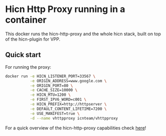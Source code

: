 # Hicn Http Proxy running in a container

This docker runs the hicn-http-proxy and the whole hicn stack, built on top of the hicn-plugin for VPP.

## Quick start

For running the proxy:

```bash
docker run -e HICN_LISTENER_PORT=33567 \
           -e ORIGIN_ADDRESS=www.google.com \
           -e ORIGIN_PORT=80 \
           -e CACHE_SIZE=10000 \
           -e HICN_MTU=1200 \
           -e FIRST_IPV6_WORD=c001 \
           -e HICN_PREFIX=http://httpserver \
           -e DEFAULT_CONTENT_LIFETIME=7200 \
           -e USE_MANIFEST=true \
           -d --name vhttpproxy icnteam/vhttpproxy
```

For a quick overview of the hicn-http-proxy capabilities check
[here](https://github.com/FDio/hicn/tree/master/apps#hicn-http-proxy "Hicn Http Proxy")!
